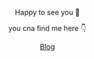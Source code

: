 <p align="center">Happy to see you 🎉<p>
<p align="center">you cna find me here 👇<p>
<div align="center"><a href="https://yuzhouu.github.io" target="_blank">Blog</a></div>
<!--
**coocooooo/coocooooo** is a ✨ _special_ ✨ repository because its `README.md` (this file) appears on your GitHub profile.

Here are some ideas to get you started:

- 🔭 I’m currently working on ...
- 🌱 I’m currently learning ...
- 👯 I’m looking to collaborate on ...
- 🤔 I’m looking for help with ...
- 💬 Ask me about ...
- 📫 How to reach me: ...
- 😄 Pronouns: ...
- ⚡ Fun fact: ...
-->
